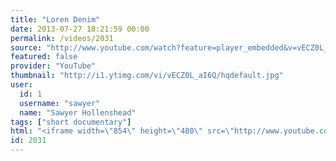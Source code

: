 ```yaml
---
title: "Loren Denim"
date: 2013-07-27 18:21:59 00:00
permalink: /videos/2031
source: "http://www.youtube.com/watch?feature=player_embedded&v=vECZ0L_aI6Q"
featured: false
provider: "YouTube"
thumbnail: "http://i1.ytimg.com/vi/vECZ0L_aI6Q/hqdefault.jpg"
user:
  id: 1
  username: "sawyer"
  name: "Sawyer Hollenshead"
tags: ["short documentary"]
html: "<iframe width=\"854\" height=\"480\" src=\"http://www.youtube.com/embed/vECZ0L_aI6Q?wmode=transparent&feature=oembed\" frameborder=\"0\" allowfullscreen></iframe>"
id: 2031
---
```


